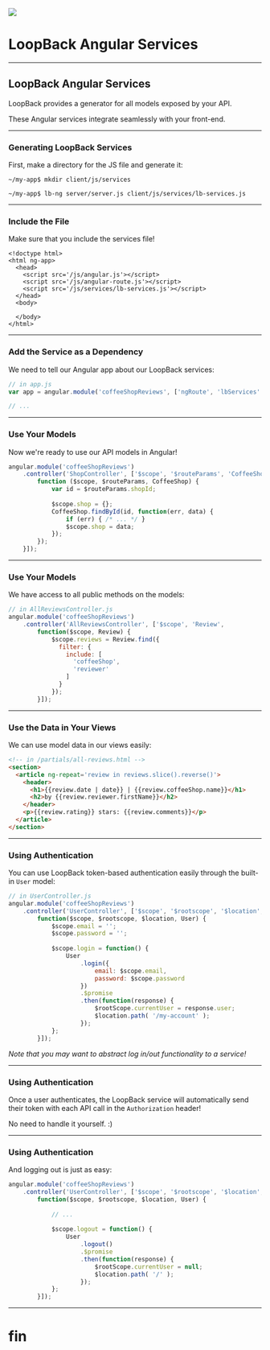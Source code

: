 
![](/images/StrongLoop.png)

# LoopBack Angular Services

---

## LoopBack Angular Services

LoopBack provides a generator for all models exposed by your API.

These Angular services integrate seamlessly with your front-end.

---

### Generating LoopBack Services

First, make a directory for the JS file and generate it:

```
~/my-app$ mkdir client/js/services

~/my-app$ lb-ng server/server.js client/js/services/lb-services.js
```

---

### Include the File

Make sure that you include the services file!

<pre><code>&lt;!doctype html>
&lt;html ng-app>
  &lt;head>
    &lt;script src='/js/angular.js'>&lt;/script>
    &lt;script src='/js/angular-route.js'>&lt;/script>
    &lt;script src='/js/services/lb-services.js'>&lt;/script>
  &lt;/head>
  &lt;body>

  &lt;/body>
&lt;/html>
</code></pre>

---

### Add the Service as a Dependency

We need to tell our Angular app about our LoopBack services:

```js
// in app.js
var app = angular.module('coffeeShopReviews', ['ngRoute', 'lbServices' ]);

// ...
```

---

### Use Your Models

Now we're ready to use our API models in Angular!

```js
angular.module('coffeeShopReviews')
    .controller('ShopController', ['$scope', '$routeParams', 'CoffeeShop',
        function ($scope, $routeParams, CoffeeShop) {
            var id = $routeParams.shopId;
            
            $scope.shop = {};
            CoffeeShop.findById(id, function(err, data) {
                if (err) { /* ... */ }
                $scope.shop = data;
            });
        });
    }]);
```

---

### Use Your Models

We have access to all public methods on the models:

```js
// in AllReviewsController.js
angular.module('coffeeShopReviews')
    .controller('AllReviewsController', ['$scope', 'Review',
        function($scope, Review) {
            $scope.reviews = Review.find({
              filter: {
                include: [
                  'coffeeShop',
                  'reviewer'
                ]
              }
            });
        }]);
```

---

### Use the Data in Your Views

We can use model data in our views easily:

```html
<!-- in /partials/all-reviews.html -->
<section>
  <article ng-repeat='review in reviews.slice().reverse()'>
    <header>
      <h1>{{review.date | date}} | {{review.coffeeShop.name}}</h1>
      <h2>by {{review.reviewer.firstName}}</h2>
    </header>
    <p>{{review.rating}} stars: {{review.comments}}</p>
  </article>
</section>
```

---

### Using Authentication

You can use LoopBack token-based authentication easily through the built-in `User` model:

```js
// in UserController.js
angular.module('coffeeShopReviews')
    .controller('UserController', ['$scope', '$rootscope', '$location', 'User',
        function($scope, $rootscope, $location, User) {
            $scope.email = '';
            $scope.password = '';
            
            $scope.login = function() {
                User
                    .login({
                        email: $scope.email,
                        password: $scope.password
                    })
                    .$promise
                    .then(function(response) {
                        $rootScope.currentUser = response.user;
                        $location.path( '/my-account' );
                    });
            };
        }]);
```

_Note that you may want to abstract log in/out functionality to a service!_

---

### Using Authentication

Once a user authenticates, the LoopBack service will automatically send
their token with each API call in the `Authorization` header!

No need to handle it yourself. :)

---

### Using Authentication

And logging out is just as easy:

```js
angular.module('coffeeShopReviews')
    .controller('UserController', ['$scope', '$rootscope', '$location', 'User',
        function($scope, $rootscope, $location, User) {
            
            // ...
            
            $scope.logout = function() {
                User
                    .logout()
                    .$promise
                    .then(function(response) {
                        $rootScope.currentUser = null;
                        $location.path( '/' );
                    });
            };
        }]);
```

---

# fin

